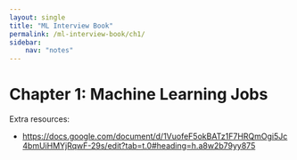```yaml
---
layout: single
title: "ML Interview Book"
permalink: /ml-interview-book/ch1/
sidebar:
    nav: "notes"
---
```


# Chapter 1: Machine Learning Jobs

Extra resources:
- https://docs.google.com/document/d/1VuofeF5okBATz1F7HRQmOgi5Jc4bmUiHMYjRqwF-29s/edit?tab=t.0#heading=h.a8w2b79yy875